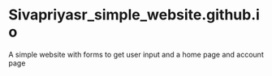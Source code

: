 # Sivapriyasr_simple_website.github.io
A simple website with forms to get user input and a home page and account page
